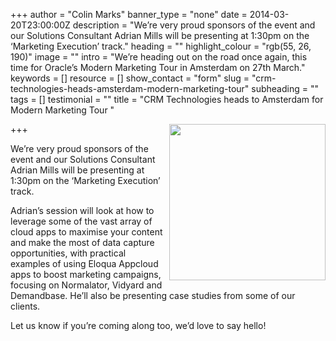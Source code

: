 +++
author = "Colin Marks"
banner_type = "none"
date = 2014-03-20T23:00:00Z
description = "We’re very proud sponsors of the event and our Solutions Consultant Adrian Mills will be presenting at 1:30pm on the ‘Marketing Execution’ track."
heading = ""
highlight_colour = "rgb(55, 26, 190)"
image = ""
intro = "We’re heading out on the road once again, this time for Oracle’s Modern Marketing Tour in Amsterdam on 27th March."
keywords = []
resource = []
show_contact = "form"
slug = "crm-technologies-heads-amsterdam-modern-marketing-tour"
subheading = ""
tags = []
testimonial = ""
title = "CRM Technologies heads to Amsterdam for Modern Marketing Tour "

+++
<img style="float: right; margin-top: 0; margin-left: 10px;" src="https://crmtdigital/sites/default/files/MMT_Sponsor_large.png" alt="" width="250" height="250">

We’re very proud sponsors of the event and our Solutions Consultant Adrian Mills will be presenting at 1:30pm on the ‘Marketing Execution’ track.

Adrian’s session will look at how to leverage some of the vast array of cloud apps to maximise your content and make the most of data capture opportunities, with practical examples of using Eloqua Appcloud apps to boost marketing campaigns, focusing on Normalator, Vidyard and Demandbase. He’ll also be presenting case studies from some of our clients.

Let us know if you’re coming along too, we’d love to say hello!